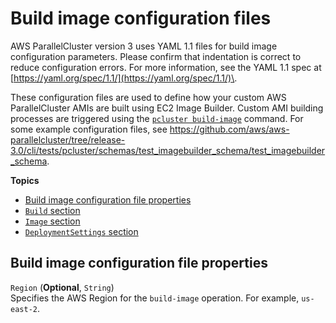 # Build image configuration files<a name="image-builder-configuration-file-v3"></a>

AWS ParallelCluster version 3 uses YAML 1\.1 files for build image configuration parameters\. Please confirm that indentation is correct to reduce configuration errors\. For more information, see the YAML 1\.1 spec at [https://yaml.org/spec/1.1/](https://yaml.org/spec/1.1/)\.

These configuration files are used to define how your custom AWS ParallelCluster AMIs are built using EC2 Image Builder\. Custom AMI building processes are triggered using the [`pcluster build-image`](pcluster.build-image-v3.md) command\. For some example configuration files, see [https://github\.com/aws/aws\-parallelcluster/tree/release\-3\.0/cli/tests/pcluster/schemas/test\_imagebuilder\_schema/test\_imagebuilder\_schema](https://github.com/aws/aws-parallelcluster/tree/release-3.0/cli/tests/pcluster/schemas/test_imagebuilder_schema/test_imagebuilder_schema)\.

**Topics**
+ [Build image configuration file properties](#build-image-v3.properties)
+ [`Build` section](Build-v3.md)
+ [`Image` section](build-Image-v3.md)
+ [`DeploymentSettings` section](DeploymentSettings-build-image-v3.md)

## Build image configuration file properties<a name="build-image-v3.properties"></a>

`Region` \(**Optional**, `String`\)  
Specifies the AWS Region for the `build-image` operation\. For example, `us-east-2`\.